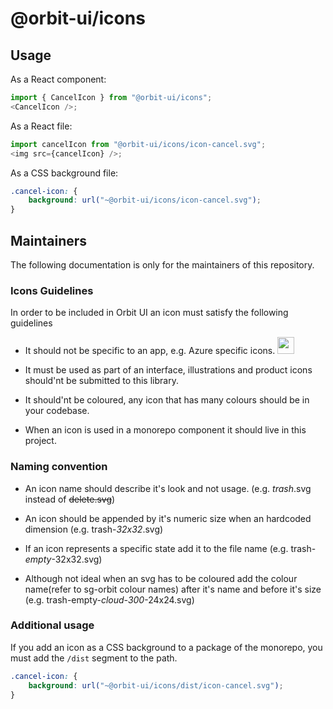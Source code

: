 # @orbit-ui/icons

## Usage

As a React component:

```javascript
import { CancelIcon } from "@orbit-ui/icons";
<CancelIcon />;
```

As a React file:

```javascript
import cancelIcon from "@orbit-ui/icons/icon-cancel.svg";
<img src={cancelIcon} />;
```

As a CSS background file:

```css
.cancel-icon: {
    background: url("~@orbit-ui/icons/icon-cancel.svg");
}
```

## Maintainers

The following documentation is only for the maintainers of this repository.

### Icons Guidelines

In order to be included in Orbit UI an icon must satisfy the following guidelines

- It should not be specific to an app, e.g. Azure specific icons. <img src="https://raw.githubusercontent.com/gsoft-inc/sg-orbit/master/packages/icons/assets/app-specific-icon.png" width="27">

- It must be used as part of an interface, illustrations and product icons should'nt be submitted to this library.

- It should'nt be coloured, any icon that has many colours should be in your codebase.

- When an icon is used in a monorepo component it should live in this project.

### Naming convention

- An icon name should describe it's look and not usage. (e.g. _trash_.svg instead of ~~delete.svg~~)

- An icon should be appended by it's numeric size when an hardcoded dimension (e.g. trash-_32x32_.svg)

- If an icon represents a specific state add it to the file name (e.g. trash-_empty_-32x32.svg)

- Although not ideal when an svg has to be coloured add the colour name(refer to sg-orbit colour names) after it's name and before it's size (e.g. trash-empty-_cloud-300_-24x24.svg)

### Additional usage

If you add an icon as a CSS background to a package of the monorepo, you must add the `/dist` segment to the path.

```css
.cancel-icon: {
    background: url("~@orbit-ui/icons/dist/icon-cancel.svg");
}
```
